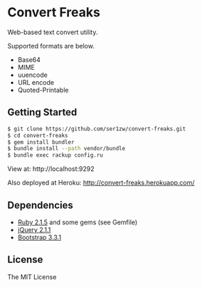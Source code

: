 # Convert Freaks

Web-based text convert utility.

Supported formats are below.

- Base64
- MIME
- uuencode
- URL encode
- Quoted-Printable

## Getting Started

```sh
$ git clone https://github.com/ser1zw/convert-freaks.git
$ cd convert-freaks
$ gem install bundler
$ bundle install --path vendor/bundle
$ bundle exec rackup config.ru
```

View at: http://localhost:9292

Also deployed at Heroku: http://convert-freaks.herokuapp.com/

## Dependencies

- [Ruby 2.1.5](http://www.ruby-lang.org/) and some gems (see Gemfile)
- [jQuery 2.1.1](http://jquery.com/)
- [Bootstrap 3.3.1](http://getbootstrap.com/)

## License

The MIT License

